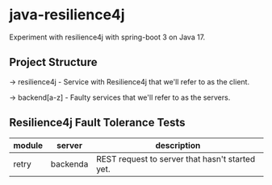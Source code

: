 # java-resilience4j

Experiment with resilience4j with spring-boot 3 on Java 17.

## Project Structure
-> resilience4j - Service with Resilience4j that we'll refer to as the client.

-> backend[a-z] - Faulty services that we'll refer to as the servers.

## Resilience4j Fault Tolerance Tests

| module   | server   | description                                           |
|----------|----------|-------------------------------------------------------|
| retry    | backenda | REST request to server that hasn't started yet.       |